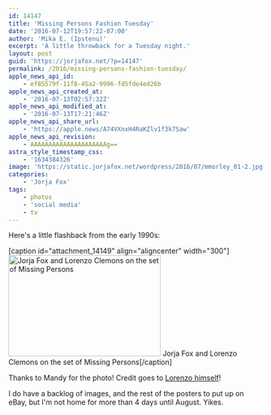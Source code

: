 ```yaml
---
id: 14147
title: 'Missing Persons Fashion Tuesday'
date: '2016-07-12T19:57:22-07:00'
author: 'Mika E. (Ipstenu)'
excerpt: 'A little throwback for a Tuesday night.'
layout: post
guid: 'https://jorjafox.net/?p=14147'
permalink: /2016/missing-persons-fashion-tuesday/
apple_news_api_id:
    - ef85579f-11f8-45a2-9996-fd5fde4ed26b
apple_news_api_created_at:
    - '2016-07-13T02:57:32Z'
apple_news_api_modified_at:
    - '2016-07-13T17:21:46Z'
apple_news_api_share_url:
    - 'https://apple.news/A74VXnxH4RaKZlv1f3k7Saw'
apple_news_api_revision:
    - AAAAAAAAAAAAAAAAAAAAAg==
astra_style_timestamp_css:
    - '1634384326'
image: 'https://static.jorjafox.net/wordpress/2016/07/mmorley_01-2.jpg'
categories:
    - 'Jorja Fox'
tags:
    - photos
    - 'social media'
    - tv
---
```


Here's a little flashback from the early 1990s:

[caption id="attachment_14149" align="aligncenter" width="300"]<a href="https://jorjafox.net/gallery/tv/missingpersons/mmorley_01.jpg"><img class="size-full wp-image-14149" src="//jfo-static.net/wordpress/2016/07/mmorley_01.jpg" alt="Jorja Fox and Lorenzo Clemons on the set of Missing Persons" width="300" height="199" /></a> Jorja Fox and Lorenzo Clemons on the set of Missing Persons[/caption]

Thanks to Mandy for the photo! Credit goes to <a href="https://www.facebook.com/photo.php?fbid=51165479477&amp;set=a.40591889477.62534.813044477&amp;type=3&amp;theater">Lorenzo himself</a>!

I do have a backlog of images, and the rest of the posters to put up on eBay, but I'm not home for more than 4 days until August. Yikes.